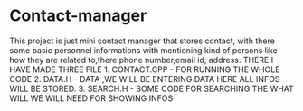 # Contact-manager
This project is just mini contact manager that stores contact, with there some basic personnel informations with mentioning kind of persons like how they are related to,there phone number,email id, address.
THERE I HAVE MADE THREE FILE 1. CONTACT.CPP - FOR RUNNING THE WHOLE CODE  2. DATA.H - DATA ,WE WILL BE ENTERING DATA HERE ALL INFOS WILL BE STORED.  3. SEARCH.H - SOME CODE FOR SEARCHING THE WHAT WILL WE WILL NEED FOR SHOWING INFOS
